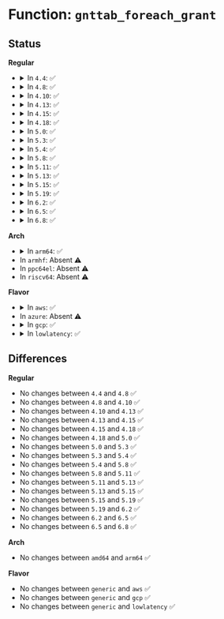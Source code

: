 # Function: <code>gnttab_foreach_grant</code>

## Status
<b>Regular</b>
<ul>
<li>
<details>
<summary>In <code>4.4</code>: ✅</summary>

```c
void gnttab_foreach_grant(struct page **pages, unsigned int nr_grefs, xen_grant_fn_t fn, void *data);
```

**Collision:** Unique Global

**Inline:** No

**Transformation:** False

**Instances:**

```
In drivers/xen/grant-table.c (ffffffff814c61f0)
Location: drivers/xen/grant-table.c:805
Inline: False
Direct callers:
  - drivers/xen/xenbus/xenbus_client.c:xenbus_unmap_ring_vfree_hvm
  - drivers/xen/xenbus/xenbus_client.c:xenbus_map_ring_valloc_hvm
```
**Symbols:**

```
ffffffff814c61f0-ffffffff814c62d3: gnttab_foreach_grant (STB_GLOBAL)
```
</details>
</li>
<li>
<details>
<summary>In <code>4.8</code>: ✅</summary>

```c
void gnttab_foreach_grant(struct page **pages, unsigned int nr_grefs, xen_grant_fn_t fn, void *data);
```

**Collision:** Unique Global

**Inline:** No

**Transformation:** False

**Instances:**

```
In drivers/xen/grant-table.c (ffffffff815169b0)
Location: drivers/xen/grant-table.c:804
Inline: False
Direct callers:
  - drivers/xen/xenbus/xenbus_client.c:xenbus_unmap_ring_vfree_hvm
  - drivers/xen/xenbus/xenbus_client.c:xenbus_map_ring_valloc_hvm
```
**Symbols:**

```
ffffffff815169b0-ffffffff81516a75: gnttab_foreach_grant (STB_GLOBAL)
```
</details>
</li>
<li>
<details>
<summary>In <code>4.10</code>: ✅</summary>

```c
void gnttab_foreach_grant(struct page **pages, unsigned int nr_grefs, xen_grant_fn_t fn, void *data);
```

**Collision:** Unique Global

**Inline:** No

**Transformation:** False

**Instances:**

```
In drivers/xen/grant-table.c (ffffffff81542e20)
Location: drivers/xen/grant-table.c:804
Inline: False
Direct callers:
  - drivers/xen/xenbus/xenbus_client.c:xenbus_unmap_ring_vfree_hvm
  - drivers/xen/xenbus/xenbus_client.c:xenbus_map_ring_valloc_hvm
```
**Symbols:**

```
ffffffff81542e20-ffffffff81542ee2: gnttab_foreach_grant (STB_GLOBAL)
```
</details>
</li>
<li>
<details>
<summary>In <code>4.13</code>: ✅</summary>

```c
void gnttab_foreach_grant(struct page **pages, unsigned int nr_grefs, xen_grant_fn_t fn, void *data);
```

**Collision:** Unique Global

**Inline:** No

**Transformation:** False

**Instances:**

```
In drivers/xen/grant-table.c (ffffffff81556cd0)
Location: drivers/xen/grant-table.c:805
Inline: False
Direct callers:
  - drivers/xen/xenbus/xenbus_client.c:xenbus_unmap_ring_vfree_hvm
  - drivers/xen/xenbus/xenbus_client.c:xenbus_map_ring_valloc_hvm
```
**Symbols:**

```
ffffffff81556cd0-ffffffff81556d9d: gnttab_foreach_grant (STB_GLOBAL)
```
</details>
</li>
<li>
<details>
<summary>In <code>4.15</code>: ✅</summary>

```c
void gnttab_foreach_grant(struct page **pages, unsigned int nr_grefs, xen_grant_fn_t fn, void *data);
```

**Collision:** Unique Global

**Inline:** No

**Transformation:** False

**Instances:**

```
In drivers/xen/grant-table.c (ffffffff815bad00)
Location: drivers/xen/grant-table.c:897
Inline: False
Direct callers:
  - drivers/xen/xenbus/xenbus_client.c:xenbus_unmap_ring_vfree_hvm
  - drivers/xen/xenbus/xenbus_client.c:xenbus_map_ring_valloc_hvm
```
**Symbols:**

```
ffffffff815bad00-ffffffff815badd0: gnttab_foreach_grant (STB_GLOBAL)
```
</details>
</li>
<li>
<details>
<summary>In <code>4.18</code>: ✅</summary>

```c
void gnttab_foreach_grant(struct page **pages, unsigned int nr_grefs, xen_grant_fn_t fn, void *data);
```

**Collision:** Unique Global

**Inline:** No

**Transformation:** False

**Instances:**

```
In drivers/xen/grant-table.c (ffffffff815f3260)
Location: drivers/xen/grant-table.c:897
Inline: False
Direct callers:
  - drivers/xen/xenbus/xenbus_client.c:xenbus_unmap_ring_vfree_hvm
  - drivers/xen/xenbus/xenbus_client.c:xenbus_map_ring_valloc_hvm
```
**Symbols:**

```
ffffffff815f3260-ffffffff815f332f: gnttab_foreach_grant (STB_GLOBAL)
```
</details>
</li>
<li>
<details>
<summary>In <code>5.0</code>: ✅</summary>

```c
void gnttab_foreach_grant(struct page **pages, unsigned int nr_grefs, xen_grant_fn_t fn, void *data);
```

**Collision:** Unique Global

**Inline:** No

**Transformation:** False

**Instances:**

```
In drivers/xen/grant-table.c (ffffffff8160e2c0)
Location: drivers/xen/grant-table.c:1010
Inline: False
Direct callers:
  - drivers/xen/xenbus/xenbus_client.c:xenbus_unmap_ring_vfree_hvm
  - drivers/xen/xenbus/xenbus_client.c:xenbus_map_ring_valloc_hvm
```
**Symbols:**

```
ffffffff8160e2c0-ffffffff8160e38f: gnttab_foreach_grant (STB_GLOBAL)
```
</details>
</li>
<li>
<details>
<summary>In <code>5.3</code>: ✅</summary>

```c
void gnttab_foreach_grant(struct page **pages, unsigned int nr_grefs, xen_grant_fn_t fn, void *data);
```

**Collision:** Unique Global

**Inline:** No

**Transformation:** False

**Instances:**

```
In drivers/xen/grant-table.c (ffffffff81641fd0)
Location: drivers/xen/grant-table.c:1010
Inline: False
Direct callers:
  - drivers/xen/xenbus/xenbus_client.c:xenbus_unmap_ring_vfree_hvm
  - drivers/xen/xenbus/xenbus_client.c:xenbus_map_ring_valloc_hvm
```
**Symbols:**

```
ffffffff81641fd0-ffffffff81642095: gnttab_foreach_grant (STB_GLOBAL)
```
</details>
</li>
<li>
<details>
<summary>In <code>5.4</code>: ✅</summary>

```c
void gnttab_foreach_grant(struct page **pages, unsigned int nr_grefs, xen_grant_fn_t fn, void *data);
```

**Collision:** Unique Global

**Inline:** No

**Transformation:** False

**Instances:**

```
In drivers/xen/grant-table.c (ffffffff81664590)
Location: drivers/xen/grant-table.c:1010
Inline: False
Direct callers:
  - drivers/xen/xenbus/xenbus_client.c:xenbus_unmap_ring_vfree_hvm
  - drivers/xen/xenbus/xenbus_client.c:xenbus_map_ring_valloc_hvm
```
**Symbols:**

```
ffffffff81664590-ffffffff81664655: gnttab_foreach_grant (STB_GLOBAL)
```
</details>
</li>
<li>
<details>
<summary>In <code>5.8</code>: ✅</summary>

```c
void gnttab_foreach_grant(struct page **pages, unsigned int nr_grefs, xen_grant_fn_t fn, void *data);
```

**Collision:** Unique Global

**Inline:** No

**Transformation:** False

**Instances:**

```
In drivers/xen/grant-table.c (ffffffff81713b30)
Location: drivers/xen/grant-table.c:1008
Inline: False
Direct callers:
  - drivers/xen/xenbus/xenbus_client.c:xenbus_unmap_ring_hvm
  - drivers/xen/xenbus/xenbus_client.c:xenbus_map_ring_hvm
```
**Symbols:**

```
ffffffff81713b30-ffffffff81713bf5: gnttab_foreach_grant (STB_GLOBAL)
```
</details>
</li>
<li>
<details>
<summary>In <code>5.11</code>: ✅</summary>

```c
void gnttab_foreach_grant(struct page **pages, unsigned int nr_grefs, xen_grant_fn_t fn, void *data);
```

**Collision:** Unique Global

**Inline:** No

**Transformation:** False

**Instances:**

```
In drivers/xen/grant-table.c (ffffffff81730a20)
Location: drivers/xen/grant-table.c:1131
Inline: False
Direct callers:
  - drivers/xen/xenbus/xenbus_client.c:xenbus_unmap_ring_hvm
  - drivers/xen/xenbus/xenbus_client.c:xenbus_map_ring_hvm
```
**Symbols:**

```
ffffffff81730a20-ffffffff81730ae5: gnttab_foreach_grant (STB_GLOBAL)
```
</details>
</li>
<li>
<details>
<summary>In <code>5.13</code>: ✅</summary>

```c
void gnttab_foreach_grant(struct page **pages, unsigned int nr_grefs, xen_grant_fn_t fn, void *data);
```

**Collision:** Unique Global

**Inline:** No

**Transformation:** False

**Instances:**

```
In drivers/xen/grant-table.c (ffffffff817145b0)
Location: drivers/xen/grant-table.c:1131
Inline: False
Direct callers:
  - drivers/xen/xenbus/xenbus_client.c:xenbus_unmap_ring_hvm
  - drivers/xen/xenbus/xenbus_client.c:xenbus_map_ring_hvm
```
**Symbols:**

```
ffffffff817145b0-ffffffff81714679: gnttab_foreach_grant (STB_GLOBAL)
```
</details>
</li>
<li>
<details>
<summary>In <code>5.15</code>: ✅</summary>

```c
void gnttab_foreach_grant(struct page **pages, unsigned int nr_grefs, xen_grant_fn_t fn, void *data);
```

**Collision:** Unique Global

**Inline:** No

**Transformation:** False

**Instances:**

```
In drivers/xen/grant-table.c (ffffffff81791350)
Location: drivers/xen/grant-table.c:1138
Inline: False
Direct callers:
  - drivers/xen/xenbus/xenbus_client.c:xenbus_unmap_ring_hvm
  - drivers/xen/xenbus/xenbus_client.c:xenbus_map_ring_hvm
```
**Symbols:**

```
ffffffff81791350-ffffffff81791419: gnttab_foreach_grant (STB_GLOBAL)
```
</details>
</li>
<li>
<details>
<summary>In <code>5.19</code>: ✅</summary>

```c
void gnttab_foreach_grant(struct page **pages, unsigned int nr_grefs, xen_grant_fn_t fn, void *data);
```

**Collision:** Unique Global

**Inline:** No

**Transformation:** False

**Instances:**

```
In drivers/xen/grant-table.c (ffffffff818c9a50)
Location: drivers/xen/grant-table.c:1204
Inline: False
Direct callers:
  - drivers/xen/xenbus/xenbus_client.c:xenbus_unmap_ring_hvm
  - drivers/xen/xenbus/xenbus_client.c:xenbus_map_ring_hvm
```
**Symbols:**

```
ffffffff818c9a50-ffffffff818c9b28: gnttab_foreach_grant (STB_GLOBAL)
```
</details>
</li>
<li>
<details>
<summary>In <code>6.2</code>: ✅</summary>

```c
void gnttab_foreach_grant(struct page **pages, unsigned int nr_grefs, xen_grant_fn_t fn, void *data);
```

**Collision:** Unique Global

**Inline:** No

**Transformation:** False

**Instances:**

```
In drivers/xen/grant-table.c (ffffffff81a1a960)
Location: drivers/xen/grant-table.c:1207
Inline: False
Direct callers:
  - drivers/xen/xenbus/xenbus_client.c:xenbus_unmap_ring_hvm
  - drivers/xen/xenbus/xenbus_client.c:xenbus_map_ring_hvm
```
**Symbols:**

```
ffffffff81a1a960-ffffffff81a1aa38: gnttab_foreach_grant (STB_GLOBAL)
```
</details>
</li>
<li>
<details>
<summary>In <code>6.5</code>: ✅</summary>

```c
void gnttab_foreach_grant(struct page **pages, unsigned int nr_grefs, xen_grant_fn_t fn, void *data);
```

**Collision:** Unique Global

**Inline:** No

**Transformation:** False

**Instances:**

```
In drivers/xen/grant-table.c (ffffffff81a63b10)
Location: drivers/xen/grant-table.c:1225
Inline: False
Direct callers:
  - drivers/xen/xenbus/xenbus_client.c:xenbus_unmap_ring_hvm
  - drivers/xen/xenbus/xenbus_client.c:xenbus_map_ring_hvm
```
**Symbols:**

```
ffffffff81a63b10-ffffffff81a63be8: gnttab_foreach_grant (STB_GLOBAL)
```
</details>
</li>
<li>
<details>
<summary>In <code>6.8</code>: ✅</summary>

```c
void gnttab_foreach_grant(struct page **pages, unsigned int nr_grefs, xen_grant_fn_t fn, void *data);
```

**Collision:** Unique Global

**Inline:** No

**Transformation:** False

**Instances:**

```
In drivers/xen/grant-table.c (ffffffff81ab6350)
Location: drivers/xen/grant-table.c:1223
Inline: False
Direct callers:
  - drivers/xen/xenbus/xenbus_client.c:xenbus_unmap_ring_hvm
  - drivers/xen/xenbus/xenbus_client.c:xenbus_map_ring_hvm
```
**Symbols:**

```
ffffffff81ab6350-ffffffff81ab6428: gnttab_foreach_grant (STB_GLOBAL)
```
</details>
</li>
</ul>
<b>Arch</b>
<ul>
<li>
<details>
<summary>In <code>arm64</code>: ✅</summary>

```c
void gnttab_foreach_grant(struct page **pages, unsigned int nr_grefs, xen_grant_fn_t fn, void *data);
```

**Collision:** Unique Global

**Inline:** No

**Transformation:** False

**Instances:**

```
In drivers/xen/grant-table.c (ffff80001082e300)
Location: drivers/xen/grant-table.c:1010
Inline: False
Direct callers:
  - drivers/xen/xenbus/xenbus_client.c:xenbus_unmap_ring_vfree_hvm
  - drivers/xen/xenbus/xenbus_client.c:xenbus_map_ring_valloc_hvm
```
**Symbols:**

```
ffff80001082e300-ffff80001082e384: gnttab_foreach_grant (STB_GLOBAL)
```
</details>
</li>
<li>
In <code>armhf</code>: Absent ⚠️
</li>
<li>
In <code>ppc64el</code>: Absent ⚠️
</li>
<li>
In <code>riscv64</code>: Absent ⚠️
</li>
</ul>
<b>Flavor</b>
<ul>
<li>
<details>
<summary>In <code>aws</code>: ✅</summary>

```c
void gnttab_foreach_grant(struct page **pages, unsigned int nr_grefs, xen_grant_fn_t fn, void *data);
```

**Collision:** Unique Global

**Inline:** No

**Transformation:** False

**Instances:**

```
In drivers/xen/grant-table.c (ffffffff8162a400)
Location: drivers/xen/grant-table.c:1010
Inline: False
Direct callers:
  - drivers/xen/xenbus/xenbus_client.c:xenbus_unmap_ring_vfree_hvm
  - drivers/xen/xenbus/xenbus_client.c:xenbus_map_ring_valloc_hvm
```
**Symbols:**

```
ffffffff8162a400-ffffffff8162a4c5: gnttab_foreach_grant (STB_GLOBAL)
```
</details>
</li>
<li>
In <code>azure</code>: Absent ⚠️
</li>
<li>
<details>
<summary>In <code>gcp</code>: ✅</summary>

```c
void gnttab_foreach_grant(struct page **pages, unsigned int nr_grefs, xen_grant_fn_t fn, void *data);
```

**Collision:** Unique Global

**Inline:** No

**Transformation:** False

**Instances:**

```
In drivers/xen/grant-table.c (ffffffff816583d0)
Location: drivers/xen/grant-table.c:1010
Inline: False
Direct callers:
  - drivers/xen/xenbus/xenbus_client.c:xenbus_unmap_ring_vfree_hvm
  - drivers/xen/xenbus/xenbus_client.c:xenbus_map_ring_valloc_hvm
```
**Symbols:**

```
ffffffff816583d0-ffffffff81658495: gnttab_foreach_grant (STB_GLOBAL)
```
</details>
</li>
<li>
<details>
<summary>In <code>lowlatency</code>: ✅</summary>

```c
void gnttab_foreach_grant(struct page **pages, unsigned int nr_grefs, xen_grant_fn_t fn, void *data);
```

**Collision:** Unique Global

**Inline:** No

**Transformation:** False

**Instances:**

```
In drivers/xen/grant-table.c (ffffffff816729d0)
Location: drivers/xen/grant-table.c:1010
Inline: False
Direct callers:
  - drivers/xen/xenbus/xenbus_client.c:xenbus_unmap_ring_vfree_hvm
  - drivers/xen/xenbus/xenbus_client.c:xenbus_map_ring_valloc_hvm
```
**Symbols:**

```
ffffffff816729d0-ffffffff81672a95: gnttab_foreach_grant (STB_GLOBAL)
```
</details>
</li>
</ul>

## Differences
<b>Regular</b>
<ul>
<li>
No changes between <code>4.4</code> and <code>4.8</code> ✅
</li>
<li>
No changes between <code>4.8</code> and <code>4.10</code> ✅
</li>
<li>
No changes between <code>4.10</code> and <code>4.13</code> ✅
</li>
<li>
No changes between <code>4.13</code> and <code>4.15</code> ✅
</li>
<li>
No changes between <code>4.15</code> and <code>4.18</code> ✅
</li>
<li>
No changes between <code>4.18</code> and <code>5.0</code> ✅
</li>
<li>
No changes between <code>5.0</code> and <code>5.3</code> ✅
</li>
<li>
No changes between <code>5.3</code> and <code>5.4</code> ✅
</li>
<li>
No changes between <code>5.4</code> and <code>5.8</code> ✅
</li>
<li>
No changes between <code>5.8</code> and <code>5.11</code> ✅
</li>
<li>
No changes between <code>5.11</code> and <code>5.13</code> ✅
</li>
<li>
No changes between <code>5.13</code> and <code>5.15</code> ✅
</li>
<li>
No changes between <code>5.15</code> and <code>5.19</code> ✅
</li>
<li>
No changes between <code>5.19</code> and <code>6.2</code> ✅
</li>
<li>
No changes between <code>6.2</code> and <code>6.5</code> ✅
</li>
<li>
No changes between <code>6.5</code> and <code>6.8</code> ✅
</li>
</ul>
<b>Arch</b>
<ul>
<li>
No changes between <code>amd64</code> and <code>arm64</code> ✅
</li>
</ul>
<b>Flavor</b>
<ul>
<li>
No changes between <code>generic</code> and <code>aws</code> ✅
</li>
<li>
No changes between <code>generic</code> and <code>gcp</code> ✅
</li>
<li>
No changes between <code>generic</code> and <code>lowlatency</code> ✅
</li>
</ul>
